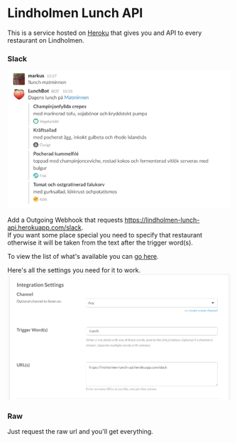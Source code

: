 # Lindholmen Lunch API

This is a service hosted on [Heroku](https://lindholmen-lunch-api.herokuapp.com) that gives you and API to every restaurant on Lindholmen.

### Slack
![slack](slack.png)

Add a Outgoing Webhook that requests https://lindholmen-lunch-api.herokuapp.com/slack.  
If you want some place special you need to specify that restaurant otherwise it will be taken from the text after the trigger word(s).  

To view the list of what's available you can [go here](http://lindholmen-lunch-api.herokuapp.com/slack?restaurant=list).

Here's all the settings you need for it to work.
![outgoing webhook](slack-settings.png)

### Raw
Just request the raw url and you'll get everything.

